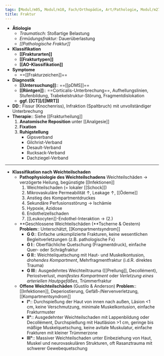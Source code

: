```yaml
---
tags: [Modul/m05, Modul/m10, Fach/Orthopädie, Art/Pathologie, Modul/m27]
title: Fraktur
---
```

- **Ätiologie**
    - *Traumatisch:* Stoßartige Belastung
    - *Ermüdungsfraktur:* Dauerüberlastung
    - *[[Pathologische Fraktur]]*
- **Klassifikation**
	- **[[Frakturarten]]**
	- **[[Frakturtypen]]**
	- **[[AO-Klassifikation]]**
- **Symptome**
	- ==[[Frakturzeichen]]==
- **Diagnostik**
	- **[[Untersuchung]]**:: ==[[pDMS]]==
	- **[[Röntgen]]**:: ==Corticalis-Unterbrechung==, Aufhellungslinien, Stufenbildung, Trabekelstruktur-Störung, Fragmentdislokation
	- **ggf. [[CT]]/[[MRT]]**
- **DD**:: Fissur (Knochenriss), Infraktion (Spaltbruch) mit unvollständiger Unterbrechung
- **Therapie**:: Siehe [[Frakturheilung]]
	1. **Anatomische Reposition** unter [[Analgesie]]
	2. **Fixation**
	3. **Ruhigstellung**
		- Gipsverband
		- Gilchrist-Verband
		- Desault-Verband
		- Rucksack-Verband
		- Dachziegel-Verband
---
- **Klassifikation nach Weichteilschaden**
    - **Pathophysiologie des Weichteilschadens**
    Weichteilschäden → verzögerte Heilung, begünstigte [[Infektionen]]
        1. Weichteilschaden (= lokaler [[Schock]]) 
        2. Mikrovaskuläre Permeabilität ↑, Leakage ↑, [[Ödeme]]
        3. Anstieg des Kompartmentdruckes
        4. Sekundäre Perfusionsstörung → Ischämie
        5. Hypoxie, Azidose
        6. Endothelzellschaden
        7. [[Leukocyten]]-Endothel-Interaktion → (2.)
    - **Geschlossene Weichteilschäden (**Tscherne & Oestern)
    **Problem**:: Unterschätzt, [[Kompartmentsyndrom]]
        - **G 0**:: Einfache unkomplizierte Frakturen, keine wesentlichen Begleitverletzungen (z.B. pathologische Fx)
        - **G I**:: Oberflächliche Quetschung (Fragmentdruck), einfache Quer- oder Schrägfraktur
        - **G II**:: Weichteilquetschung mit Haut- und Muskelkontusion, *drohendes Kompartment*, Mehrfragmentfraktur (i.d.R. direktes Trauma)
        - **G III**:: Ausgedehntes Weichteiltrauma ([[Prellung]], Decollément), Periostverlust, *manifestes Kompartment* oder *Verletzung eines arteriellen Hautpgefäßes*, Trümmerfraktur
    - **Offene Weichteilschäden** (Gustilo & Anderson)
    **Problem**:: [[Infektionen]], Deperiostierung, Gefäß-/Nervenverletzung, [[Kompartmentsyndrom]]
        - **I°**:: Durchspießung der Haut von innen nach außen, Läsion <1 cm, keine Verschmutzung, minimale Muskelkontusion, einfache Frakturmuster
        - **II°**:: Ausgedehnter Weichteilschaden mit Lappenbildung oder Decollément, Durchspießung mit Hautläsion >1 cm, geringe bis mäßige Muskelquetschung, keine avitale Muskulatur, einfache Frakturen mit kleiner Trümmerzone
        - **III°**:: Massiver Weichteilschaden unter Einbeziehung von Haut, Muskel und neurovaskulären Strukturen, oft Rasanztrauma mit schwerer Gewebequetschung